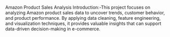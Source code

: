 Amazon Product Sales Analysis
Introduction:-This project focuses on analyzing Amazon product sales data to uncover trends, customer behavior, and product performance. By applying data cleaning, feature engineering, and visualization techniques, it provides valuable insights that can support data-driven decision-making in e-commerce.
